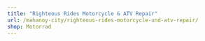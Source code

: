 ```yaml
---
title: "Righteous Rides Motorcycle & ATV Repair"
url: /mahanoy-city/righteous-rides-motorcycle-und-atv-repair/
shop: Motorrad
---
```

